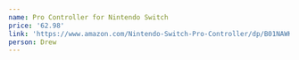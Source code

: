 ```yaml
---
name: Pro Controller for Nintendo Switch
price: '62.98'
link: 'https://www.amazon.com/Nintendo-Switch-Pro-Controller/dp/B01NAWKYZ0'
person: Drew
---
```


